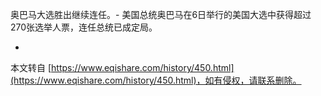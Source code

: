 奥巴马大选胜出继续连任。-
美国总统奥巴马在6日举行的美国大选中获得超过270张选举人票，连任总统已成定局。

-

本文转自 [https://www.eqishare.com/history/450.html](https://www.eqishare.com/history/450.html)，如有侵权，请联系删除。